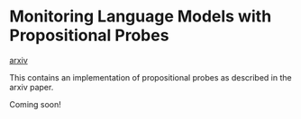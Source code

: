 # Monitoring Language Models with Propositional Probes

[arxiv](https://arxiv.org/abs/2406.19501)

This contains an implementation of propositional probes as described in the arxiv paper.

Coming soon!
